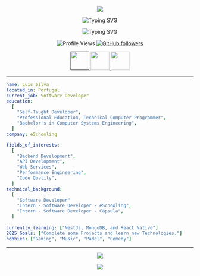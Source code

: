 <p align="center">
  <img src="https://capsule-render.vercel.app/api?type=waving&color=gradient&text=Hello!&height=100&section=header"/>
</p>

<p align="center">
<a href="https://github.com/luismsilvadev"><img src="https://readme-typing-svg.herokuapp.com?font=Fira+Code&size=25&duration=6000&pause=1000&color=FFFFFF&center=true&vCenter=true&width=600&height=100&lines=Let's+Connect+and+have+a+Chat!" alt="Typing SVG" /></a>
</p>

<div align="center">
  
  ![Typing SVG](https://readme-typing-svg.herokuapp.com?font=Fira+Code&size=25&duration=6000&pause=1000&color=FFFFFF&center=true&vCenter=true&width=600&height=100&lines=Let's+Connect+and+have+a+Chat!)
  
  ![Profile Views](https://komarev.com/ghpvc/?username=luismsilvadev&abbreviated=true&color=lightgrey&style=flat-square&label=Profile+Views)
  [![GitHub followers](https://img.shields.io/github/followers/luismsilvadev?style=social)](https://github.com/luismsilvadev)
  
</div>

<p align="center">
<a href="">
  <img height="50" src="https://user-images.githubusercontent.com/46517096/166972883-f5f1d88c-0246-4374-88ac-ded0f2cf0699.png"/>
</a>
<a href="http://www.linkedin.com/in/luís-silva-dev">
  <img height="50" src="https://user-images.githubusercontent.com/46517096/166973395-19676cd8-f8ec-4abf-83ff-da8243505b82.png"/>
</a>
<a href="https://www.instagram.com/_legion75_/">
  <img height="50" src="https://user-images.githubusercontent.com/46517096/166974368-9798f39f-1f46-499c-b14e-81f0a3f83a06.png"/>
</a>
</p>

---

```yaml
name: Luis Silva
located_in: Portugal
current_job: Software Developer
education:
  [
    "Self-Taught Developer",
    "Professional Education, Technical Computer Programmer",
    "Bachelor's in Computer Systems Engineering",
  ]
company: eSchooling

fields_of_interests:
  [
    "Backend Development",
    "API Development",
    "Web Services",
    "Performance Engineering",
    "Code Quality",
  ]
technical_background:
  [
    "Software Developer"
    "Intern - Software Developer - eSchooling",
    "Intern - Software Developer - Cápsula",
  ]
  
currently_learning: ["NestJs, MongoDB, and React Native"]
2025 Goals: ["Complete some Projects and learn new Technologies."]
hobbies: ["Gaming", "Music", "Padel", "Comedy"]
```
  
---

<p align="center">
  <a href="https://github.com/luismsilvadev">
    <img src="https://skillicons.dev/icons?i=azure,cs,dotnet,express,git,jenkins,jquery,mongodb,nestjs,nodejs,postgres,postman,py,ts&theme=dark&perline=14" />
  </a>
</p>

<p align="center">
  <img src="https://capsule-render.vercel.app/api?type=waving&color=gradient&height=100&section=footer"/>
</p>
